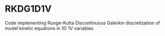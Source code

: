 # RKDG1D1V
Code implementing Runge-Kutta Discontinuous Galerkin discretization of model kinetic equations in 1D 1V variables
